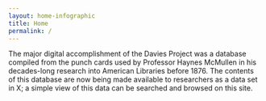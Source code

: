 ```yaml
---
layout: home-infographic
title: Home
permalink: /
---
```

The major digital accomplishment of the Davies Project was a database compiled from the punch cards used by Professor Haynes McMullen in his decades-long research into American Libraries before 1876. The contents of this database are now being made available to researchers as a data set in X; a simple view of this data can be searched and browsed on this site.
